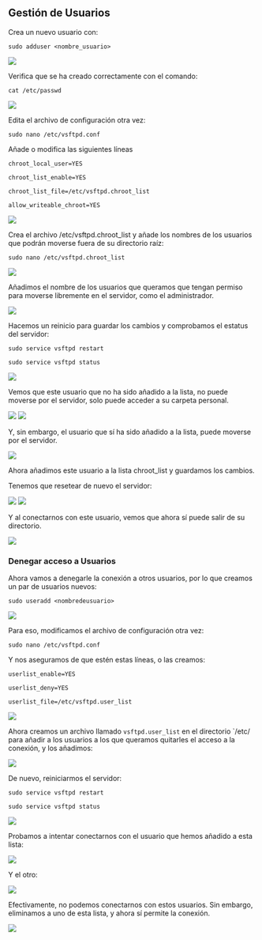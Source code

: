 
## Gestión de Usuarios

Crea un nuevo usuario con:

 `sudo adduser <nombre_usuario>`

<img src="img/2024-11-21_18-30.png">

Verifica que se ha creado correctamente con el comando:

`cat /etc/passwd`

<img src="img/22.png">

Edita el archivo de configuración otra vez:

`sudo nano /etc/vsftpd.conf`

Añade o modifica las siguientes líneas

`chroot_local_user=YES`

`chroot_list_enable=YES`

`chroot_list_file=/etc/vsftpd.chroot_list`

`allow_writeable_chroot=YES`


<img src="img/44.png">

Crea el archivo /etc/vsftpd.chroot_list y añade los nombres de los usuarios que podrán moverse fuera de su directorio raíz:

`sudo nano /etc/vsftpd.chroot_list`

<img src="img/55.png">

Añadimos el nombre de los usuarios que queramos que tengan permiso para moverse libremente en el servidor, como el administrador.

<img src="img/66.png">

Hacemos un reinicio para guardar los cambios y comprobamos el estatus del servidor:

`sudo service vsftpd restart`

`sudo service vsftpd status`

<img src="img/77.png">

Vemos que este usuario que no ha sido añadido a la lista, no puede moverse por el servidor, solo puede acceder a su carpeta personal.

<img src="img/88.png">

<img src="img/99.png">

Y, sin embargo, el usuario que sí ha sido añadido a la lista, puede moverse por el servidor.

<img src="img/111.png">

Ahora añadimos este usuario a la lista chroot_list y guardamos los cambios.

Tenemos que resetear de nuevo el servidor:

<img src="img/2222.png">

<img src="img/333.png">

Y al conectarnos con este usuario, vemos que ahora sí puede salir de su directorio.

<img src="img/444.png">

### Denegar acceso a Usuarios

Ahora vamos a denegarle la conexión a otros usuarios, por lo que creamos un par de usuarios nuevos:

`sudo useradd <nombredeusuario>`

<img src="img/4444.png">

Para eso, modificamos el archivo de configuración otra vez:

`sudo nano /etc/vsftpd.conf`

Y nos aseguramos de que estén estas líneas, o las creamos:

`userlist_enable=YES`

`userlist_deny=YES`

`userlist_file=/etc/vsftpd.user_list`

<img src="img/negaraccceso1.png">

Ahora creamos un archivo llamado `vsftpd.user_list` en el directorio `/etc/ para añadir a los usuarios a los que queramos quitarles el acceso a la conexión, y los añadimos:

<img src="img/na1.png">

De nuevo, reiniciarmos el servidor:

`sudo service vsftpd restart`

`sudo service vsftpd status`

<img src="img/na2.png">

Probamos a intentar conectarnos con el usuario que hemos añadido a esta lista:

<img src="img/na3.png">

Y el otro:

<img src="img/na4.png">

Efectivamente, no podemos conectarnos con estos usuarios.
Sin embargo, eliminamos a uno de esta lista, y ahora sí permite la conexión.

<img src="img/na5.png">